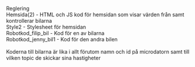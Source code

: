 Reglering <br> 
Hemsida(2) - HTML och JS kod för hemsidan som visar värden från samt kontrollerar bilarna <br>
Style2 - Stylesheet för hemsidan <br>
Robotkod_filip_bil - Kod för en av bilarna <br>
Robotkod_jenny_bil1 - Kod för den andra bilen <br> <br>
Koderna till bilarna är lika i allt förutom namn och id på microdatorn samt till vilken topic de skickar sina hastigheter <br>


